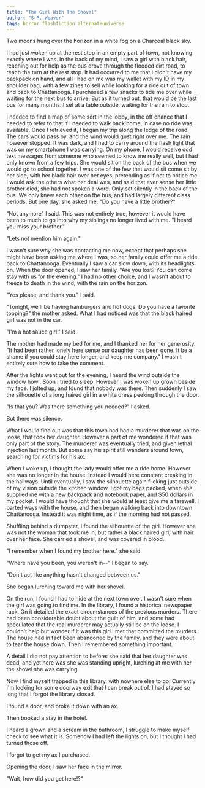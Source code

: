 ```yaml
---
title: "The Girl With The Shovel"
author: "S.R. Weaver"
tags: horror flashfiction alternateuniverse
---
```

Two moons hung over the horizon in a white fog on a Charcoal black sky.

I had just woken up at the rest stop in an empty part of town, not knowing exactly where I was. In the back of my mind, I saw a girl with black hair, reaching out for help as the bus drove through the flooded dirt road, to reach the turn at the rest stop. It had occurred to me that I didn't have my backpack on hand, and all I had on me was my wallet with my ID in my shoulder bag, with a few zines to sell while looking for a ride out of town and back to Chattanooga. I purchased a few snacks to tide me over while waiting for the next bus to arrive. But as it turned out, that would be the last bus for many months. I set at a table outside, waiting for the rain to stop.

I needed to find a map of some sort in the lobby, in the off chance that I needed to refer to that if I needed to walk back home, in case no ride was available. Once I retrieved it, I began my trip along the ledge of the road. The cars would pass by, and the wind would gust right over me. The rain however stopped. It was dark, and I had to carry around the flash light that was on my smartphone I was carrying. On my phone, I would receive odd text messages from someone who seemed to know me really well, but I had only known from a few trips. She would sit on the back of the bus when we would go to school together. I was one of the few that would sit come sit by her side, with her black hair over her eyes, pretending as if not to notice me. I would ask the others what her deal was, and said that ever sense her little brother died, she had not spoken a word. Only sat silently in the back of the bus. We only knew each other on the bus, and had largely different class periods. But one day, she asked me: "Do you have a little brother?"

"Not anymore" I said. This was not entirely true, however it would have been to much to go into why my siblings no longer lived with me. "I heard you miss your brother."

"Lets not mention him again."

I wasn't sure why she was contacting me now, except that perhaps she might have been asking me where I was, so her family could offer me a ride back to Chattanooga. Eventually I saw a car slow down, with its headlights on. When the door opened, I saw her family. "Are you lost? You can come stay with us for the evening." I had no other choice, and I wasn't about to freeze to death in the wind, with the rain on the horizon.

"Yes please, and thank you." I said.

"Tonight, we'll be having hamburgers and hot dogs. Do you have a favorite topping?" the mother asked. What I had noticed was that the black haired girl was not in the car.

"I'm a hot sauce girl." I said.

The mother had made my bed for me, and I thanked her for her generosity. "It had been rather lonely here sense our daughter has been gone. It be a shame if you could stay here longer, and keep me company." I wasn't entirely sure how to take the comment.

After the lights went out for the evening, I heard the wind outside the window howl. Soon I tried to sleep. However I was woken up grown beside my face. I jolted up, and found that nobody was there. Then suddenly I saw the silhouette of a long haired girl in a white dress peeking through the door.

"Is that you? Was there something you needed?" I asked.

But there was silence.

What I would find out was that this town had had a murderer that was on the loose, that took her daughter. However a part of me wondered if that was only part of the story. The murderer was eventually tried, and given lethal injection last month. But some say his spirit still wanders around town, searching for victims for his ax.

When I woke up, I thought the lady would offer me a ride home. However she was no longer in the house. Instead I would here constant creaking in the hallways. Until eventually, I saw the silhouette again flicking just outside of my vision outside the kitchen window. I got my bags packed, when she supplied me with a new backpack and notebook paper, and $50 dollars in my pocket. I would have thought that she would at least give me a farewell. I parted ways with the house, and then began walking back into downtown Chattanooga. Instead it was night time, as if the morning had not passed.

Shuffling behind a dumpster, I found the silhouette of the girl. However she was not the woman that took me in, but rather a black haired girl, with hair over her face. She carried a shovel, and was covered in blood.

"I remember when I found my brother here." she said.

"Where have you been, you weren't in--" I began to say.

"Don't act like anything hasn't changed between us."

She began lurching toward me with her shovel.

On the run, I found I had to hide at the next town over. I wasn't sure when the girl was going to find me. In the library, I found a historical newspaper rack. On it detailed the exact circumstances of the previous murders. There had been considerable doubt about the guilt of him, and some had speculated that the real murderer may actually still be on the loose. I couldn't help but wonder if it was this girl I met that committed the murders. The house had in fact been abandoned by the family, and they were about to tear the house down. Then I remembered something important.

A detail I did not pay attention to before: she said that her daughter was dead, and yet here was she was standing upright, lurching at me with her the shovel she was carrying.

Now I find myself trapped in this library, with nowhere else to go. Currently I'm looking for some doorway exit that I can break out of. I had stayed so long that I forgot the library closed.

I found a door, and broke it down with an ax.

Then booked a stay in the hotel.

I heard a grown and a scream in the bathroom, I struggle to make myself check to see what it is. Somehow I had left the lights on, but I thought I had turned those off.

I forgot to get my ax I purchased.

Opening the door, I saw her face in the mirror.

"Wait, how did you get here!?"
